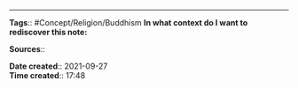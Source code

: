 
---
**Tags**:: #Concept/Religion/Buddhism 
**In what context do I want to rediscover this note:**

**Sources**::

**Date created**:: 2021-09-27  
**Time created**:: 17:48